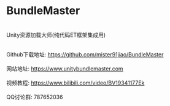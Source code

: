 # BundleMaster
<br/> Unity资源加载大师(纯代码ET框架集成用)</br>

<br/>Github下载地址: https://github.com/mister91jiao/BundleMaster</br>
<br/>网站地址: https://www.unitybundlemaster.com</br>
<br/>视频教程: https://www.bilibili.com/video/BV19341177Ek</br>
<br/>QQ讨论群: 787652036</br>
